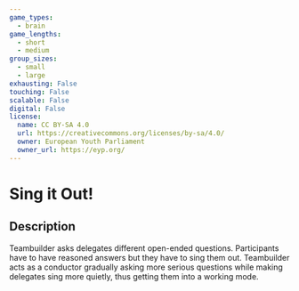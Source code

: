 ```yaml
---
game_types:
  - brain
game_lengths:
  - short
  - medium
group_sizes:
  - small
  - large
exhausting: False
touching: False
scalable: False
digital: False
license:
  name: CC BY-SA 4.0
  url: https://creativecommons.org/licenses/by-sa/4.0/
  owner: European Youth Parliament
  owner_url: https://eyp.org/
---
```

# Sing it Out!

## Description
Teambuilder asks delegates different open-ended questions. Participants have to have reasoned answers but they have to sing them out. Teambuilder acts as a conductor gradually asking more serious questions while making delegates sing more quietly, thus getting them into a working mode.
